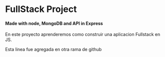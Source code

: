 
# FullStack Project 

#### Made with node, MongoDB and API in Express
En este proyecto aprenderemos como construir una aplicacion Fullstack en JS.

Esta linea fue agregada en otra rama de github
